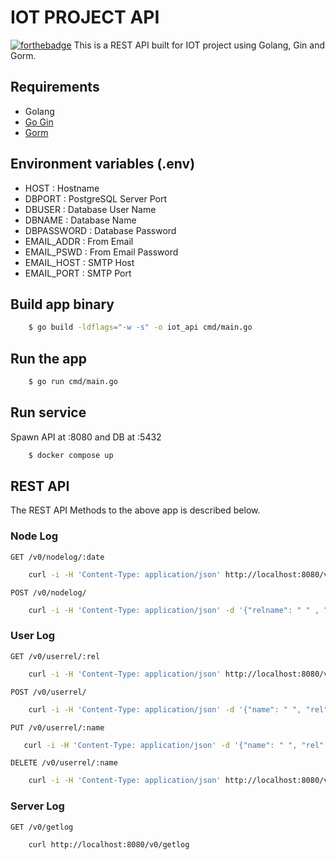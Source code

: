 # IOT PROJECT API
[![forthebadge](https://forthebadge.com/images/badges/made-with-go.svg)](https://forthebadge.com)
This is a REST API built for IOT project using Golang, Gin and Gorm.
## Requirements
- Golang
- [Go Gin](github.com/gin-gonic/gin)
- [Gorm](gorm.io/gorm)
## Environment variables (.env)
- HOST : Hostname
- DBPORT : PostgreSQL Server Port
- DBUSER : Database User Name
- DBNAME : Database Name
- DBPASSWORD : Database Password
- EMAIL_ADDR : From Email
- EMAIL_PSWD : From Email Password
- EMAIL_HOST : SMTP Host
- EMAIL_PORT : SMTP Port
## Build app binary
```bash
    $ go build -ldflags="-w -s" -o iot_api cmd/main.go
```
## Run the app
```bash
    $ go run cmd/main.go
```
## Run service
Spawn API at :8080 and DB at :5432
```bash
    $ docker compose up
```
## REST API
The REST API Methods to the above app is described below.
### Node Log
`GET /v0/nodelog/:date`
```bash
    curl -i -H 'Content-Type: application/json' http://localhost:8080/v0/nodelog/2000-06-28
```
`POST /v0/nodelog/`
```bash
    curl -i -H 'Content-Type: application/json' -d '{"relname": " " , "ipaddr": " ", "datetime": " "}' http://localhost:8080/v0/nodelog/
```

### User Log
`GET /v0/userrel/:rel`

```bash
    curl -i -H 'Content-Type: application/json' http://localhost:8080/v0/nodelog/name
 ```

`POST /v0/userrel/`

```bash
    curl -i -H 'Content-Type: application/json' -d '{"name": " ", "rel": " ", "email": " "}' http://localhost:8080/v0/userrel
```

`PUT /v0/userrel/:name`

 ```bash 
    curl -i -H 'Content-Type: application/json' -d '{"name": " ", "rel": " ", "email": " "}' http://localhost:8080/v0/name
```
    
`DELETE /v0/userrel/:name`

```bash 
    curl -i -H 'Content-Type: application/json' http://localhost:8080/v0/name
```

### Server Log
`GET /v0/getlog`

```bash 
    curl http://localhost:8080/v0/getlog
```
